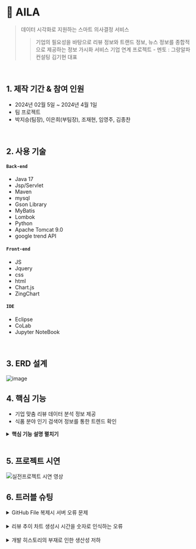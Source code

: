 # :pushpin: AILA
> 데이터 시각화로 지원하는 스마트 의사결정 서비스
>> 기업의 필요성을 바탕으로 리뷰 정보와 트랜드 정보, 뉴스 정보를 종합적으로 제공하는 정보 가시화 서비스
>> 기업 연계 프로젝트 - 멘토 : 그랑알파 컨설팅 김기현 대표

</br>

## 1. 제작 기간 & 참여 인원
- 2024년 02월 5일 ~ 2024년 4월 1일
- 팀 프로젝트
- 박지승(팀장), 이은희(부팀장), 조재현, 임영주, 김종찬

</br>

## 2. 사용 기술
#### `Back-end`
  - Java 17
  - Jsp/Servlet
  - Maven
  - mysql
  - Gson Library
  - MyBatis
  - Lombok
  - Python
  - Apache Tomcat 9.0
  - google trend API

#### `Front-end`
  - JS
  - Jquery
  - css
  - html
  - Chart.js
  - ZingChart

#### `IDE`
  - Eclipse
  - CoLab
  - Jupyter NoteBook

</br>

## 3. ERD 설계
![image](https://github.com/SMHRD-2021-KDT-AI-16/AILA-Repo/assets/152379672/bb46083e-1394-4c18-b856-33a8167c75c2)

## 4. 핵심 기능
- 기업 맞춤 리뷰 데이터 분석 정보 제공
- 식품 분야 인기 검색어 정보를 통한 트렌드 확인


<details>
<summary><b>핵심 기능 설명 펼치기</b></summary>
<div markdown="1">

### 4.1. 전체 흐름

![image](https://github.com/SMHRD-2021-KDT-AI-16/AILA-Repo/assets/152379672/eadf7276-ea1a-44af-bd79-fc1b00dda354)


### 4.2. 사용자 요청

- **기업의 필요성에 따른 리뷰 데이터 분석결과**
  - 기업이 원하는 품목에 관한 리뷰데이터 분석결과를 차트로 가시화<br>
    <img src="https://github.com/SMHRD-2021-KDT-AI-16/AILA-Repo/assets/152379672/4e5d5e6e-7e96-42e4-9858-3ba783664e1a" width="450px" height="300px" title="px(픽셀) 크기 설정"></img>
- **식품인기검색어TOP10과 인기검색어 관한 연관검색어 검색량 날씨API를 가시화**
  - Openweathermap에서 지방별 날씨를 시각화
  - 일간 인기검색어를 네이버API에서 가져오고 그에 관련된 연관검색어 검색량을 데이터 베이스에 저장
  - 데이터 베이스에서 가져온 연관검색어 검색량을 ChartJS로 가시화<br>
    <img src="https://github.com/SMHRD-2021-KDT-AI-16/AILA-Repo/assets/152379672/6ba65855-acca-48dc-a03f-e39d02b1b267" width="450px" height="300px" title="px(픽셀) 크기 설정"></img>
- **일간검색어TOP10과 검색어와관련된 뉴스링크**
  - 구글 API에서 일간 검색어 TOP10을 데이터 베이스에 저장
  - 데이터 베이스에서 일간 검색어 TOP10을 이용하여 네이버에 검색 후 뉴스 탭에서 뉴스 링크를 크롤링
  - 일간 검색어 TOP10 클릭시 해당 검색어 관련 뉴스 타이틀 TOP10을 가시화
  - 뉴스 타이틀 클릭시 해당 뉴스 페이지로 이동<br>
   <img src="https://github.com/SMHRD-2021-KDT-AI-16/AILA-Repo/assets/152379672/cd9b783f-1ecf-46f5-ab7b-2f30030e056f" width="450px" height="300px" title="px(픽셀) 크기 설정"></img>
### 4.3. Controller

- **요청 처리**
  - 화면에서 요청된 데이터 값을 Service로 전달해줍니다.

- **결과 응답**
  - Service 계층에서 넘어온 로직 처리 결과를 jsp로 전달해줍니다.

### 4.4. Service

- **JsonArray / text/plain 방식으로 데이터 변환** 
  - 데이터 베이스에서 받아온 데이터를 jsp파일에서 사용할 수 있게 하기 위해 데이터를 변환합니다.

### 4.5. DAO



</div>
</details>

</br>

## 5. 프로젝트 시연
![실전프로젝트 시연 영상](https://github.com/SMHRD-2021-KDT-AI-16/AILA-Repo/assets/144122046/0808851f-6fb6-4c70-930e-4cbd25aff69b)

## 6. 트러블 슈팅
<details>
<summary>GitHub File 복제시 서버 오류 문제</summary>
<div markdown="1">
  
  - TomcatServer 삭제 후 Server 재설정으로 해결.
  
</div>
</details>

</br>
<details>
<summary>리뷰 추이 차트 생성시 시간을 숫자로 인식하는 오류</summary>
<div markdown="1">
  
  - 데이터베이스에서 가져온 String으로 되어있는 yyyy-mm 형식의 날짜를 request 객체에 담아 세션에 담는 경우
  - java script에서 사용을 할 때 문자열이 아닌 숫자로 인식을 하여 yyyy-mm의 형식이 아닌
  - yyyy숫자 빼기 mm의 형태로 인식을 하여 yyyy-mm의 날짜가 아닌 4자리 수의 숫자 형태로 나타남.
  - 이를 해결하기 위해 보내는 형식을 배열에 담는 것이 아닌 json형태로 키값에 따른 문자열로 받아오게 변경하는 형식으로 해결.
  
</div>
</details>
</br>
<details>
<summary> 개발 히스토리의 부재로 인한 생산성 저하</summary>
<div markdown="1">
  - 개발 중간중간 히스토리를 남기지 않고 진행을 하다가 오류가 생긴경우 히스토리가 없었기 때문에
  - 모든 코드를 뜯어보며 오류가 생성된 원인을 찾기위해 너무 많은 시간을 소요하여 개발일정을 맞추지 못하는 경우가 생김.
  - 특정 부분의 개발을 하였을 경우 작업 중간중간 히스토리를 남기는 작업을 진행
  - 히스토리를 남긴 이후로 생산성이 증가

</div>
</details>
<!--
## 6. 회고 / 느낀점
>
-->
